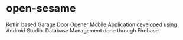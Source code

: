 # open-sesame
Kotlin based Garage Door Opener Mobile Application developed using Android Studio. Database Management done through Firebase.
